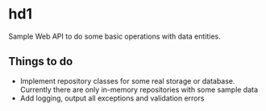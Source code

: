 # hd1

Sample Web API to do some basic operations with data entities.

## Things to do
- Implement repository classes for some real storage or database. Currently there are only in-memory repositories with some sample data
- Add logging, output all exceptions and validation errors
